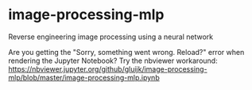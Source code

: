 # image-processing-mlp
Reverse engineering image processing using a neural network

Are you getting the "Sorry, something went wrong. Reload?" error when rendering the Jupyter Notebook?
Try the nbviewer workaround:
https://nbviewer.jupyter.org/github/gluijk/image-processing-mlp/blob/master/image-processing-mlp.ipynb
